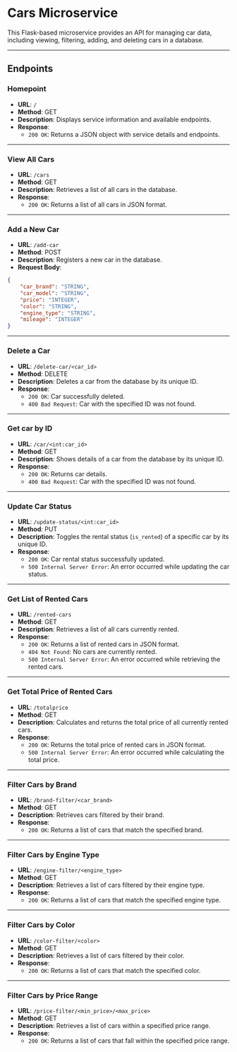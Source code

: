 # Cars Microservice

This Flask-based microservice provides an API for managing car data, including viewing, filtering, adding, and deleting cars in a database.

---

## Endpoints

### **Homepoint**

- **URL**: `/`
- **Method**: GET
- **Description**: Displays service information and available endpoints.
- **Response**:
    - `200 OK`: Returns a JSON object with service details and endpoints.

---

### **View All Cars**

- **URL**: `/cars`
- **Method**: GET
- **Description**: Retrieves a list of all cars in the database.
- **Response**:
    - `200 OK`: Returns a list of all cars in JSON format.

---

### **Add a New Car**

- **URL**: `/add-car`
- **Method**: POST
- **Description**: Registers a new car in the database.
- **Request Body**:
```json
{
    "car_brand": "STRING",
    "car_model": "STRING",
    "price": "INTEGER",
    "color": "STRING",
    "engine_type": "STRING",
    "mileage": "INTEGER"
}
```
---

### **Delete a Car**

- **URL**: `/delete-car/<car_id>`
- **Method**: DELETE
- **Description**: Deletes a car from the database by its unique ID.
- **Response**:
    - `200 OK`: Car successfully deleted.
    - `400 Bad Request`: Car with the specified ID was not found.

---

### **Get car by ID**

- **URL**: `/car/<int:car_id>`
- **Method**: GET
- **Description**: Shows details of a car from the database by its unique ID.
- **Response**: 
    - `200 OK`: Returns car details.
    - `400 Bad Request`: Car with the specified ID was not found. 

---

### **Update Car Status**

- **URL**: `/update-status/<int:car_id>`
- **Method**: PUT
- **Description**: Toggles the rental status (`is_rented`) of a specific car by its unique ID.
- **Response**:
    - `200 OK`: Car rental status successfully updated.
    - `500 Internal Server Error`: An error occurred while updating the car status.

---

### **Get List of Rented Cars**

- **URL**: `/rented-cars`
- **Method**: GET
- **Description**: Retrieves a list of all cars currently rented.
- **Response**:
    - `200 OK`: Returns a list of rented cars in JSON format.
    - `404 Not Found`: No cars are currently rented.
    - `500 Internal Server Error`: An error occurred while retrieving the rented cars.

---

### **Get Total Price of Rented Cars**

- **URL**: `/totalprice`
- **Method**: GET
- **Description**: Calculates and returns the total price of all currently rented cars.
- **Response**:
    - `200 OK`: Returns the total price of rented cars in JSON format.
    - `500 Internal Server Error`: An error occurred while calculating the total price.
    
---

### **Filter Cars by Brand**

- **URL**: `/brand-filter/<car_brand>`
- **Method**: GET
- **Description**: Retrieves cars filtered by their brand.
- **Response**:
    - `200 OK`: Returns a list of cars that match the specified brand.

---

### **Filter Cars by Engine Type**

- **URL**: `/engine-filter/<engine_type>`
- **Method**: GET
- **Description**: Retrieves a list of cars filtered by their engine type.
- **Response**:
    - `200 OK`: Returns a list of cars that match the specified engine type.

---

### **Filter Cars by Color**

- **URL**: `/color-filter/<color>`
- **Method**: GET
- **Description**: Retrieves a list of cars filtered by their color.
- **Response**:
    - `200 OK`: Returns a list of cars that match the specified color.

---

### **Filter Cars by Price Range**

- **URL**: `/price-filter/<min_price>/<max_price>`
- **Method**: GET
- **Description**: Retrieves a list of cars within a specified price range.
- **Response**:
    - `200 OK`: Returns a list of cars that fall within the specified price range.


